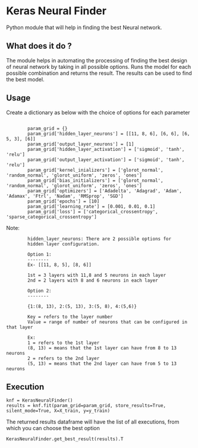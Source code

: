 # Keras Neural Finder

Python module that will help in finding the best Neural network.

## What does it do ?
The module helps in automating the processing of finding the best design of neural network by taking in all possible options. Runs the model for each possible combination and returns the result. The results can be used to find the best model. 

## Usage

Create a dictionary as below with the choice of options for each parameter

```
        
        param_grid = {}
        param_grid['hidden_layer_neurons'] = [[11, 8, 6], [6, 6], [6, 5, 3], [6]]
        param_grid['output_layer_neurons'] = [1]
        param_grid['hidden_layer_activation'] = ['sigmoid', 'tanh', 'relu']
        param_grid['output_layer_activation'] = ['sigmoid', 'tanh', 'relu']
        param_grid['kernel_inializers'] = ['glorot_normal', 'random_normal', 'glorot_uniform', 'zeros', 'ones']
        param_grid['bias_initializers'] = ['glorot_normal', 'random_normal', 'glorot_uniform', 'zeros', 'ones']
        param_grid['optimizers'] = ['Adadelta', 'Adagrad', 'Adam', 'Adamax', 'Ftrl', 'Nadam', 'RMSprop', 'SGD']
        param_grid['epochs'] = [10]
        param_grid['learning_rate'] = [0.001, 0.01, 0.1]
        param_grid['loss'] = ['categorical_crossentropy', 'sparse_categorical_crossentropy']

```
Note:
```
        hidden_layer_neurons: There are 2 possible options for 
        hidden layer configuration. 

        Option 1:
        --------
        Ex- [[11, 8, 5], [8, 6]] 

        1st = 3 layers with 11,8 and 5 neurons in each layer
        2nd = 2 layers with 8 and 6 neurons in each layer

        Option 2:
        --------

        {1:(8, 13), 2:(5, 13), 3:(5, 8), 4:(5,6)}

        Key = refers to the layer number
        Value = range of number of neurons that can be configured in that layer
        
        Ex: 
        1 = refers to the 1st layer
        (8, 13) = means that the 1st layer can have from 8 to 13 neurons
        2 = refers to the 2nd layer
        (5, 13) = means that the 2nd layer can have from 5 to 13 neurons
```

## Execution

```
knf = KerasNeuralFinder()
results = knf.fit(param_grid=param_grid, store_results=True, silent_mode=True, X=X_train, y=y_train)

```

The returned results dataframe will have the list of all executions, from which you can choose the best option

```
KerasNeuralFinder.get_best_result(results).T
```


